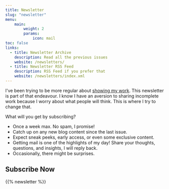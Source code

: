 ```yaml
---
title: Newsletter
slug: "newsletter"
menu:
    main:
        weight: 2
        params: 
            icon: mail
toc: false
links:
  - title: Newsletter Archive
    description: Read all the previous issues
    website: /newsletters/
  - title: Newsletter RSS Feed
    description: RSS Feed if you prefer that
    website: /newsletters/index.xml
---
```


I've been trying to be more regular about [showing my work](https://austinkleon.com/show-your-work/). This newsletter is part of that endeavour. I know I have an aversion to sharing incomplete work because I worry about what people will think. This is where I try to change that.

What will you get by subscribing?
- Once a week max. No spam, I promise!
- Catch up on any new blog content since the last issue. 
- Expect sneak peeks, early access, or even some exclusive content.
- Getting mail is one of the highlights of my day! Share your thoughts, questions, and insights, I will reply back.
- Occasionally, there might be surprises.

## Subscribe Now
{{% newsletter %}}
